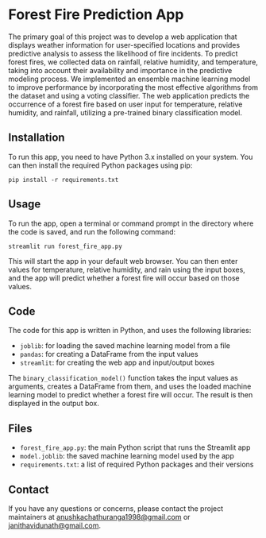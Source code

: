 # Forest Fire Prediction App

The primary goal of this project was to develop a web application that displays weather information for user-specified locations and provides predictive analysis to assess the likelihood of fire incidents. To predict forest fires, we collected data on rainfall, relative humidity, and temperature, taking into account their availability and importance in the predictive modeling process. We implemented an ensemble machine learning model to improve performance by incorporating the most effective algorithms from the dataset and using a voting classifier. The web application predicts the occurrence of a forest fire based on user input for temperature, relative humidity, and rainfall, utilizing a pre-trained binary classification model.

## Installation

To run this app, you need to have Python 3.x installed on your system. You can then install the required Python packages using pip:

```
pip install -r requirements.txt
```

## Usage

To run the app, open a terminal or command prompt in the directory where the code is saved, and run the following command:

```
streamlit run forest_fire_app.py
```

This will start the app in your default web browser. You can then enter values for temperature, relative humidity, and rain using the input boxes, and the app will predict whether a forest fire will occur based on those values.

## Code

The code for this app is written in Python, and uses the following libraries:

- `joblib`: for loading the saved machine learning model from a file
- `pandas`: for creating a DataFrame from the input values
- `streamlit`: for creating the web app and input/output boxes

The `binary_classification_model()` function takes the input values as arguments, creates a DataFrame from them, and uses the loaded machine learning model to predict whether a forest fire will occur. The result is then displayed in the output box.

## Files

- `forest_fire_app.py`: the main Python script that runs the Streamlit app
- `model.joblib`: the saved machine learning model used by the app
- `requirements.txt`: a list of required Python packages and their versions

## Contact
If you have any questions or concerns, please contact the project maintainers at anushkachathuranga1998@gmail.com or janithavidunath@gmail.com.

